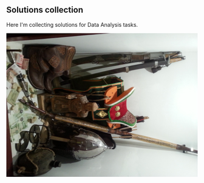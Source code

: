 ## Solutions collection

Here I'm collecting solutions for Data Analysis tasks.

<img style="image-orientation:180deg flip" src="https://github.com/Filareth2015/Solutions-collection/blob/master/20130906_203739_5.jpg">

